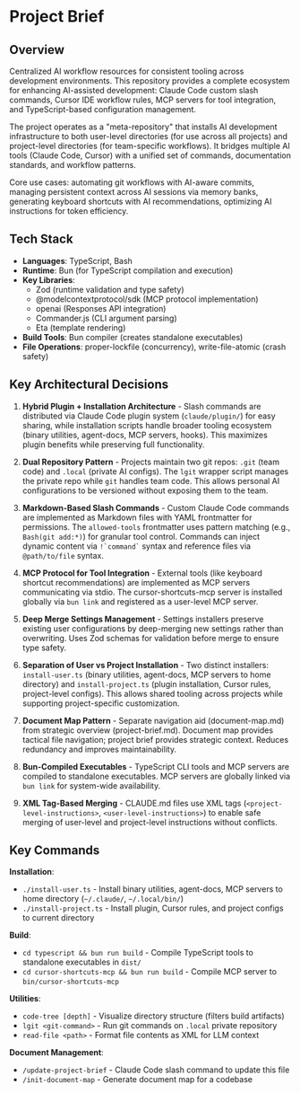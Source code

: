 # Project Brief

## Overview

Centralized AI workflow resources for consistent tooling across development environments. This repository provides a complete ecosystem for enhancing AI-assisted development: Claude Code custom slash commands, Cursor IDE workflow rules, MCP servers for tool integration, and TypeScript-based configuration management.

The project operates as a "meta-repository" that installs AI development infrastructure to both user-level directories (for use across all projects) and project-level directories (for team-specific workflows). It bridges multiple AI tools (Claude Code, Cursor) with a unified set of commands, documentation standards, and workflow patterns.

Core use cases: automating git workflows with AI-aware commits, managing persistent context across AI sessions via memory banks, generating keyboard shortcuts with AI recommendations, optimizing AI instructions for token efficiency.

## Tech Stack

- **Languages**: TypeScript, Bash
- **Runtime**: Bun (for TypeScript compilation and execution)
- **Key Libraries**:
  - Zod (runtime validation and type safety)
  - @modelcontextprotocol/sdk (MCP protocol implementation)
  - openai (Responses API integration)
  - Commander.js (CLI argument parsing)
  - Eta (template rendering)
- **Build Tools**: Bun compiler (creates standalone executables)
- **File Operations**: proper-lockfile (concurrency), write-file-atomic (crash safety)

## Key Architectural Decisions

1. **Hybrid Plugin + Installation Architecture** - Slash commands are distributed via Claude Code plugin system (`claude/plugin/`) for easy sharing, while installation scripts handle broader tooling ecosystem (binary utilities, agent-docs, MCP servers, hooks). This maximizes plugin benefits while preserving full functionality.

2. **Dual Repository Pattern** - Projects maintain two git repos: `.git` (team code) and `.local` (private AI configs). The `lgit` wrapper script manages the private repo while `git` handles team code. This allows personal AI configurations to be versioned without exposing them to the team.

3. **Markdown-Based Slash Commands** - Custom Claude Code commands are implemented as Markdown files with YAML frontmatter for permissions. The `allowed-tools` frontmatter uses pattern matching (e.g., `Bash(git add:*)`) for granular tool control. Commands can inject dynamic content via `` !`command` `` syntax and reference files via `@path/to/file` syntax.

4. **MCP Protocol for Tool Integration** - External tools (like keyboard shortcut recommendations) are implemented as MCP servers communicating via stdio. The cursor-shortcuts-mcp server is installed globally via `bun link` and registered as a user-level MCP server.

5. **Deep Merge Settings Management** - Settings installers preserve existing user configurations by deep-merging new settings rather than overwriting. Uses Zod schemas for validation before merge to ensure type safety.

6. **Separation of User vs Project Installation** - Two distinct installers: `install-user.ts` (binary utilities, agent-docs, MCP servers to home directory) and `install-project.ts` (plugin installation, Cursor rules, project-level configs). This allows shared tooling across projects while supporting project-specific customization.

7. **Document Map Pattern** - Separate navigation aid (document-map.md) from strategic overview (project-brief.md). Document map provides tactical file navigation; project brief provides strategic context. Reduces redundancy and improves maintainability.

8. **Bun-Compiled Executables** - TypeScript CLI tools and MCP servers are compiled to standalone executables. MCP servers are globally linked via `bun link` for system-wide availability.

9. **XML Tag-Based Merging** - CLAUDE.md files use XML tags (`<project-level-instructions>`, `<user-level-instructions>`) to enable safe merging of user-level and project-level instructions without conflicts.

## Key Commands

**Installation**:

- `./install-user.ts` - Install binary utilities, agent-docs, MCP servers to home directory (`~/.claude/`, `~/.local/bin/`)
- `./install-project.ts` - Install plugin, Cursor rules, and project configs to current directory

**Build**:

- `cd typescript && bun run build` - Compile TypeScript tools to standalone executables in `dist/`
- `cd cursor-shortcuts-mcp && bun run build` - Compile MCP server to `bin/cursor-shortcuts-mcp`

**Utilities**:

- `code-tree [depth]` - Visualize directory structure (filters build artifacts)
- `lgit <git-command>` - Run git commands on `.local` private repository
- `read-file <path>` - Format file contents as XML for LLM context

**Document Management**:

- `/update-project-brief` - Claude Code slash command to update this file
- `/init-document-map` - Generate document map for a codebase
